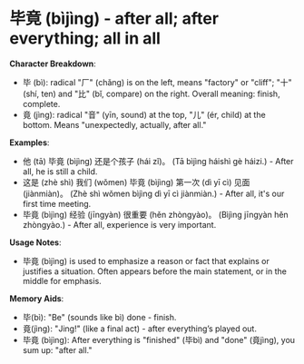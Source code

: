 # **毕竟 (bìjìng) - after all; after everything; all in all**

**Character Breakdown**:  
- 毕 (bì): radical "厂" (chǎng) is on the left, means "factory" or "cliff"; "十" (shí, ten) and "比" (bǐ, compare) on the right. Overall meaning: finish, complete.  
- 竟 (jìng): radical "音" (yīn, sound) at the top, "儿" (ér, child) at the bottom. Means "unexpectedly, actually, after all."

**Examples**:  
- 他 (tā) 毕竟 (bìjìng) 还是个孩子 (hái zǐ)。 (Tā bìjìng háishì gè háizi.) - After all, he is still a child.  
- 这是 (zhè shì) 我们 (wǒmen) 毕竟 (bìjìng) 第一次 (dì yī cì) 见面 (jiànmiàn)。 (Zhè shì wǒmen bìjìng dì yī cì jiànmiàn.) - After all, it's our first time meeting.  
- 毕竟 (bìjìng) 经验 (jīngyàn) 很重要 (hěn zhòngyào)。 (Bìjìng jīngyàn hěn zhòngyào.) - After all, experience is very important.

**Usage Notes**:  
- 毕竟 (bìjìng) is used to emphasize a reason or fact that explains or justifies a situation. Often appears before the main statement, or in the middle for emphasis.

**Memory Aids**:  
- 毕(bì): "Be" (sounds like bì) done - finish.  
- 竟(jìng): "Jing!" (like a final act) - after everything’s played out.  
- 毕竟 (bìjìng): After everything is "finished" (毕bì) and "done" (竟jìng), you sum up: "after all."